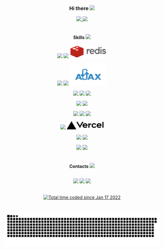 

<div align="center">
<h3>Hi there  <img src="https://media.giphy.com/media/hvRJCLFzcasrR4ia7z/giphy.gif" height="20px"><br></h3>

<a href="https://github.com/i-Lucas">
<img height="150em" src="https://github-readme-stats.vercel.app/api?username=i-Lucas&show_icons=true&theme=dark&include_all_commits=true&count_private=true"/>
<img height="150em" src="https://github-readme-stats.vercel.app/api/top-langs/?username=i-Lucas&layout=compact&langs_count=7&theme=dark"/></a>
</div>

<div width="100%" align="center"><h1></h1>
<strong>Skills</strong>
<img src="https://github.githubassets.com/images/mona-loading-dimmed.gif" height="25px"><br></br>

<img src="https://www.vectorlogo.zone/logos/postgresql/postgresql-ar21.svg" target="_blank">
<img src="https://www.vectorlogo.zone/logos/mongodb/mongodb-ar21.svg" target="_blank">
<img src="https://raw.githubusercontent.com/cncf/landscape/876cf1571230d672a095eec23843d4ca3fbe94d4/hosted_logos/redis.svg" width="120px" target="_blank">

<a href="https://github.com/i-Lucas"><img src="https://www.vectorlogo.zone/logos/javascript/javascript-ar21.svg"></a>
<img src="https://www.vectorlogo.zone/logos/typescriptlang/typescriptlang-ar21.svg">
<img width="120px" src="https://raw.githubusercontent.com/JonDotsoy/Vector-Logo/430aec93009f32fd8fa48081eb45e27f24e84f6d/Logos/AJAX/AJAX.svg">

<img src="https://www.vectorlogo.zone/logos/reactjs/reactjs-ar21.svg">
<img width="100px" src="https://www.vectorlogo.zone/logos/babeljs/babeljs-ar21.svg">
<img src="https://www.vectorlogo.zone/logos/js_webpack/js_webpack-ar21.svg">

<a href=""><img src="https://www.vectorlogo.zone/logos/w3_html5/w3_html5-ar21.svg"></a>
<a href=""><img src="https://www.vectorlogo.zone/logos/w3_css/w3_css-ar21.svg"></a>

<img src="https://www.vectorlogo.zone/logos/nodejs/nodejs-ar21.svg">
<img src="https://www.vectorlogo.zone/logos/expressjs/expressjs-ar21.svg">
<img width="120px" src="https://java-master.com/wp-content/uploads/2019/11/sfw0002-01-REST_Architecture.png">

<a href="https://github.com/i-Lucas"><img src="https://www.vectorlogo.zone/logos/heroku/heroku-ar21.svg"></a>
<img src="https://raw.githubusercontent.com/cncf/landscape/876cf1571230d672a095eec23843d4ca3fbe94d4/hosted_logos/vercel.svg" width="120px">

<img width="120px" src="https://www.vectorlogo.zone/logos/docker/docker-ar21.svg">
<img width="120px" src="https://www.vectorlogo.zone/logos/amazon_aws/amazon_aws-ar21.svg">

<a href = ""><img src="https://www.vectorlogo.zone/logos/linux/linux-ar21.svg"></a>
<a href = ""><img src="https://www.vectorlogo.zone/logos/git-scm/git-scm-ar21.svg"></a>

</div>
<h1></h1>
<div align="center"> 
<strong>Contacts</strong>
<img src="https://i.pinimg.com/originals/ae/0c/5a/ae0c5aca3ef494a0d3cfe91731962603.gif" height="20px"><br></br>

<a href="https://www.linkedin.com/in/hilucas/"><img src="https://img.shields.io/badge/-LinkedIn-%230077B5?style=for-the-badge&logo=linkedin&logoColor=white" target="_blank"></a> 
<a href="mailto:novo.contato.lucas@gmail.com" target="_blank"><img src="https://img.shields.io/badge/Gmail-D14836?style=for-the-badge&logo=gmail&logoColor=white" target="_blank"></a>
<a href="https://i-lucas.github.io/Website/" target="_blank"><img src="https://img.shields.io/badge/website-D14836?style=for-the-badge&logo=googlechrome&logoColor=white" target="_blank"></a>   
<br></br>
<a href="https://wakatime.com/@f52ac50f-c8e0-4f74-9b43-0db756266fbb"><img src="https://wakatime.com/badge/user/f52ac50f-c8e0-4f74-9b43-0db756266fbb.svg" alt="Total time coded since Jan 17 2022" /></a>

<h1></h1>

![Snake animation](https://github.com/i-Lucas/i-Lucas/blob/output/github-contribution-grid-snake.svg)
</div>

